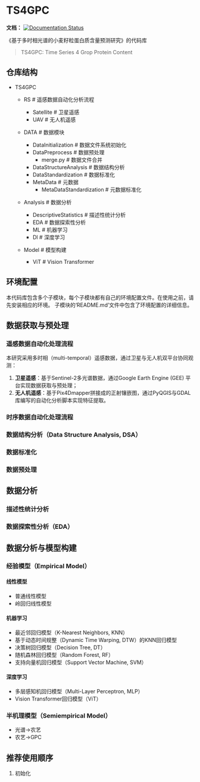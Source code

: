# TS4GPC

**文档：**
[![Documentation Status](https://github.com/nwafufhy/TS4GPC/actions/workflows/pages/pages-build-deployment/badge.svg)](https://nwafufhy.github.io/TS4GPC/)

《基于多时相光谱的小麦籽粒蛋白质含量预测研究》的代码库
> TS4GPC: Time Series 4 Grop Protein Content

## 仓库结构
- TS4GPC

    - RS # 遥感数据自动化分析流程
        - Satellite # 卫星遥感
        - UAV # 无人机遥感

    - DATA # 数据模块
        - DataInitialization # 数据文件系统初始化
        - DataPreprocess # 数据预处理
            - merge.py # 数据文件合并
        - DataStructureAnalysis # 数据结构分析
        - DataStandardization # 数据标准化
        - MetaData # 元数据
            - MetaDataStandardization # 元数据标准化

    - Analysis # 数据分析
        - DescriptiveStatistics # 描述性统计分析
        - EDA # 数据探索性分析
        - ML # 机器学习
        - Dl # 深度学习

    - Model # 模型构建
        - ViT # Vision Transformer

## 环境配置
本代码库包含多个子模块，每个子模块都有自己的环境配置文件。在使用之前，请先安装相应的环境。
子模块的‘README.md’文件中包含了环境配置的详细信息。

## 数据获取与预处理
### 遥感数据自动化处理流程
本研究采用多时相（multi-temporal）遥感数据，通过卫星与无人机双平台协同观测：
1. **卫星遥感**：基于Sentinel-2多光谱数据，通过Google Earth Engine (GEE) 平台实现数据获取与预处理；
2. **无人机遥感**：基于Pix4Dmapper拼接成的正射镶嵌图，通过PyQGIS与GDAL库编写的自动化分析脚本实现特征提取。
### 时序数据自动化处理流程
### 数据结构分析（Data Structure Analysis, DSA）
### 数据标准化
### 数据预处理
## 数据分析
### 描述性统计分析
### 数据探索性分析（EDA）

## 数据分析与模型构建
### 经验模型（Empirical Model）
#### 线性模型
- 普通线性模型
- 岭回归线性模型
#### 机器学习
- 最近邻回归模型（K-Nearest Neighbors, KNN）
- 基于动态时间规整（Dynamic Time Warping, DTW）的KNN回归模型
- 决策树回归模型（Decision Tree, DT）
- 随机森林回归模型（Random Forest, RF）
- 支持向量机回归模型（Support Vector Machine, SVM）
#### 深度学习
- 多层感知机回归模型（Multi-Layer Perceptron, MLP）
- Vision Transformer回归模型（ViT）
### 半机理模型（Semiempirical Model）
- 光谱→农艺
- 农艺→GPC


## 推荐使用顺序
1. 初始化